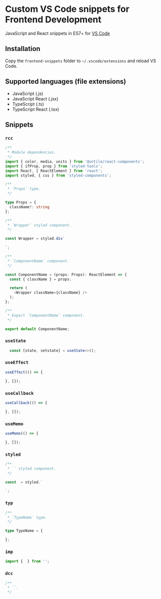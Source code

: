 # Custom VS Code snippets for Frontend Development

JavaScript and React snippets in ES7+ for [VS Code](https://code.visualstudio.com/)

## Installation

Copy the `frontend-snippets` folder to `~/.vscode/extensions` and reload VS Code.

## Supported languages (file extensions)

- JavaScript (.js)
- JavaScript React (.jsx)
- TypeScript (.ts)
- TypeScript React (.tsx)

## Snippets
### `rcc`

```typescript
/**
 * Module dependencies.
 */
import { color, media, units } from '@untile/react-components';
import { ifProp, prop } from 'styled-tools';
import React, { ReactElement } from 'react';
import styled, { css } from 'styled-components';

/**
 * `Props` type.
 */

type Props = {
  className?: string
};

/**
 * `Wrapper` styled component.
 */

const Wrapper = styled.div`

`;

/**
 * `ComponentName` component.
 */

const ComponentName = (props: Props): ReactElement => {
  const { className } = props;

  return (
    <Wrapper className={className} />
  );
};

/**
 * Export `ComponentName` component.
 */

export default ComponentName;
```

### `useState`

```typescript
  const [state, setstate] = useState<>();
```

### `useEffect`

```typescript
useEffect(() => {

}, []);
```

### `useCallback`

```typescript
useCallback(() => {

}, []);
```

### `useMemo`

```typescript
useMemo(() => {

}, []);
```

### `styled`

```typescript
/**
 * `` styled component.
 */

const  = styled.`

`;
```

### `typ`

```typescript
/**
 * `TypeName` type.
 */

type TypeName = {

};
```

### `imp`

```typescript
import {  } from '';
```

### `dcc`

```typescript
/**
 * ``.
 */
```
